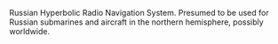 Russian Hyperbolic Radio Navigation System. Presumed to be used for Russian submarines and aircraft in the northern hemisphere, possibly worldwide.